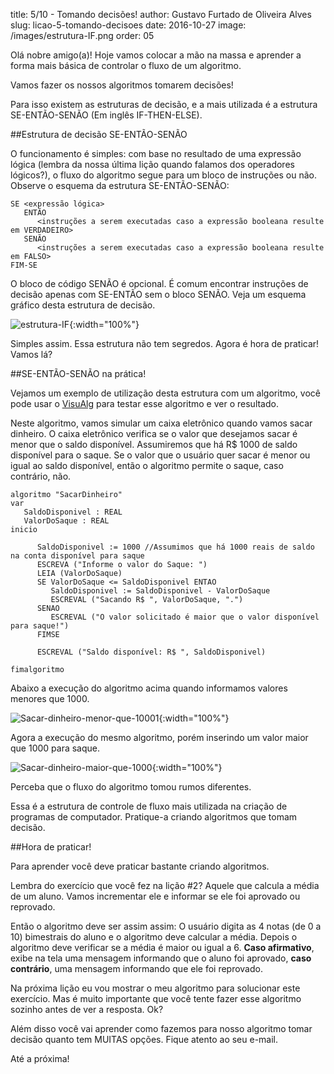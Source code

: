 title: 5/10 - Tomando decisões!
author: Gustavo Furtado de Oliveira Alves
slug: licao-5-tomando-decisoes
date: 2016-10-27
image: /images/estrutura-IF.png
order: 05

Olá nobre amigo(a)! Hoje vamos colocar a mão na massa e aprender a forma
mais básica de controlar o fluxo de um algoritmo.

Vamos fazer os nossos algoritmos tomarem decisões!

Para isso existem as estruturas de decisão, e a mais utilizada é a
estrutura SE-ENTÃO-SENÃO (Em inglês IF-THEN-ELSE).

##Estrutura de decisão SE-ENTÃO-SENÃO

O funcionamento é simples: com base no resultado de uma expressão lógica
(lembra da nossa última lição quando falamos dos operadores lógicos?), o
fluxo do algoritmo segue para um bloco de instruções ou não. Observe o
esquema da estrutura SE-ENTÃO-SENÃO:

```
SE <expressão lógica>
   ENTÃO
      <instruções a serem executadas caso a expressão booleana resulte em VERDADEIRO>
   SENÃO
      <instruções a serem executadas caso a expressão booleana resulte em FALSO>
FIM-SE
```

O bloco de código SENÃO é opcional. É comum encontrar instruções de
decisão apenas com SE-ENTÃO sem o bloco SENÃO. Veja um esquema gráfico
desta estrutura de decisão.

![estrutura-IF](/images/estrutura-IF.png){:width="100%"}

Simples assim. Essa estrutura não tem segredos. Agora é hora de praticar! Vamos lá?

##SE-ENTÃO-SENÃO na prática!

Vejamos um exemplo de utilização desta estrutura com um algoritmo, você pode usar o
[VisuAlg](https://dicasdeprogramacao.com.br/download-visualg/) para testar esse algoritmo e ver o resultado.

Neste algoritmo, vamos simular um caixa eletrônico quando vamos sacar
dinheiro. O caixa eletrônico verifica se o valor que desejamos sacar é
menor que o saldo disponível. Assumiremos que há R$ 1000 de saldo
disponível para o saque. Se o valor que o usuário quer sacar é menor ou igual ao saldo disponível, então o algoritmo permite o saque, caso contrário, não.

```
algoritmo "SacarDinheiro"
var
   SaldoDisponivel : REAL
   ValorDoSaque : REAL
inicio

      SaldoDisponivel := 1000 //Assumimos que há 1000 reais de saldo na conta disponível para saque
      ESCREVA ("Informe o valor do Saque: ")
      LEIA (ValorDoSaque)
      SE ValorDoSaque <= SaldoDisponivel ENTAO
         SaldoDisponivel := SaldoDisponivel - ValorDoSaque
         ESCREVAL ("Sacando R$ ", ValorDoSaque, ".")
      SENAO
         ESCREVAL ("O valor solicitado é maior que o valor disponível para saque!")
      FIMSE

      ESCREVAL ("Saldo disponível: R$ ", SaldoDisponivel)

fimalgoritmo
```

Abaixo a execução do algoritmo acima quando informamos valores menores
que 1000.


![Sacar-dinheiro-menor-que-10001](/images/Sacar-dinheiro-menor-que-10001.png){:width="100%"}

Agora a execução do mesmo algoritmo, porém inserindo um valor maior que
1000 para saque.

![Sacar-dinheiro-maior-que-1000](/images/Sacar-dinheiro-maior-que-1000.png){:width="100%"}

Perceba que o fluxo do algoritmo tomou rumos diferentes.

Essa é a estrutura de controle de fluxo mais utilizada na criação de
programas de computador. Pratique-a criando algoritmos que tomam
decisão.

##Hora de praticar!

Para aprender você deve praticar bastante criando algoritmos.

Lembra do exercício que você fez na lição #2? Aquele que calcula a média de um aluno. Vamos incrementar ele e informar se ele foi aprovado ou reprovado.

Então o algoritmo deve ser assim assim: O usuário digita as 4
notas (de 0 a 10) bimestrais do aluno e o algoritmo deve calcular a
média. Depois o algoritmo deve verificar se a média é maior ou igual a 6. **Caso afirmativo**, exibe na
tela uma mensagem informando que o aluno foi aprovado, **caso
contrário**, uma mensagem informando que ele foi reprovado.

Na próxima lição eu vou mostrar o meu algoritmo para solucionar este exercício.
Mas é muito importante que você tente fazer esse algoritmo sozinho antes de ver a resposta. Ok?

Além disso você vai aprender como fazemos para nosso algoritmo tomar decisão quanto tem MUITAS opções.
Fique atento ao seu e-mail.

Até a próxima!
